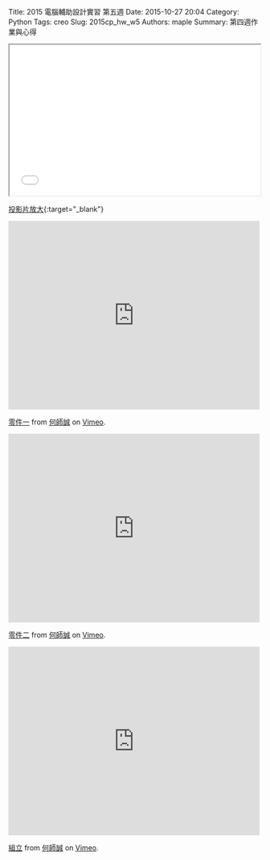 Title: 2015 電腦輔助設計實習 第五週
Date: 2015-10-27 20:04
Category: Python
Tags: creo
Slug: 2015cp_hw_w5
Authors: maple
Summary: 第四週作業與心得

<iframe src="40223212_cp_w4_p.html" width="500" height="300"></iframe>

[投影片放大](40223212_cp_w4_p.html){:target="_blank"}

<iframe src="https://player.vimeo.com/video/145038645" width="500" height="375" frameborder="0" webkitallowfullscreen mozallowfullscreen allowfullscreen></iframe> <p><a href="https://vimeo.com/145038645">零件一</a> from <a href="https://vimeo.com/user45258346">何師誠</a> on <a href="https://vimeo.com">Vimeo</a>.</p>

<iframe src="https://player.vimeo.com/video/145038647" width="500" height="375" frameborder="0" webkitallowfullscreen mozallowfullscreen allowfullscreen></iframe> <p><a href="https://vimeo.com/145038647">零件二</a> from <a href="https://vimeo.com/user45258346">何師誠</a> on <a href="https://vimeo.com">Vimeo</a>.</p>

<iframe src="https://player.vimeo.com/video/145038646" width="500" height="375" frameborder="0" webkitallowfullscreen mozallowfullscreen allowfullscreen></iframe> <p><a href="https://vimeo.com/145038646">組立</a> from <a href="https://vimeo.com/user45258346">何師誠</a> on <a href="https://vimeo.com">Vimeo</a>.</p>
